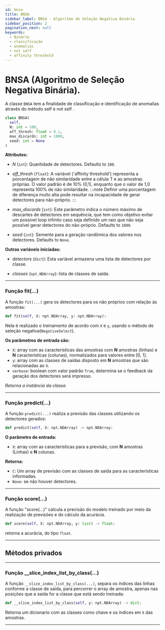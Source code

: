 ```yaml
---
id: bnsa
title: BNSA
sidebar_label: BNSA - Algoritmo de Seleção Negativa Binária
sidebar_position: 2
pagination_next: null
keywords:
  - Binário
  - classificação
  - anomalias
  - not self
  - affinity threshold
---
```


# BNSA (Algoritmo de Seleção Negativa Binária).

A classe ``BNSA`` tem a finalidade de classificação e identificação de anomalias através do método self e not self . 

```python
class BNSA(
  self, 
  N: int = 100, 
  aff_thresh: float = 0.1, 
  max_discards: int = 1000, 
  seed: int = None
)
```

**Attributes:**
* *N* (``int``): Quantidade de detectores. Defaults to ``100``.
* *aff_thresh* (``float``): A variável ('affinity threshold') representa a porcentagem de não similaridade entre a célula T e as amostras próprias. O valor padrão é de 10% (0,1), enquanto que o valor de 1,0 representa 100% de não similaridade.
:::note
Definir uma porcentagem de diferença muito alta pode resultar na incapacidade de gerar detectores para não-próprio.
:::

* *max_discards* (``int``): Este parâmetro indica o número máximo de descartes de detectores em sequência, que tem como objetivo evitar um 
possível loop infinito caso seja definido um raio que não seja possível gerar detectores do não-próprio. Defaults to ``1000``.
* *seed* (``int``): Semente para a geração randômica dos valores nos detectores. Defaults to ``None``.

**Outras variáveis iniciadas:**

* *detectors* (``dict``): Esta variável armazena uma lista de detectores por classe.

* *classes* (``npt.NDArray``): lista de classes de saída.

---

### Função fit(...)

A função ``fit(...)`` gera os detectores para os não próprios com relação às amostras:

```python
def fit(self, X: npt.NDArray, y: npt.NDArray):
```
Nela é realizado o treinamento de acordo com ``X`` e ``y``, usando o método de seleção negativa(``NegativeSelect``).

**Os parâmetros de entrada são:**
* ``X``: array com as características das amostras com **N** amostras (linhas) e **N** características  (colunas), normalizados para valores entre [0, 1]. 
* ``y``: array com as classes de saídas disposto em **N** amostras que são relacionadas ao ``X``.
* ``verbose``: boolean com valor padrão ``True``, determina se o feedback da geração dos detectores será impresso.

*Retorna a instância da classe.*

---

### Função predict(...)

A função ``predict(...)`` realiza a previsão das classes utilizando os detectores gerados:

```python
def predict(self, X: npt.NDArray) -> npt.NDArray:
```

**O parâmetro de entrada:**
 
* ``X``: array  com as características para a previsão, com **N** amostras (Linhas) e **N** colunas.

**Retorna:** 
* ``C``: Um array de previsão com as classes de saída para as características informadas. 
* ``None``: se não houver detectores.

---

### Função score(...)

A função "score(...)" calcula a precisão do modelo treinado por meio da realização de previsões e do cálculo da acurácia.

```python
def score(self, X: npt.NDArray, y: list) -> float:
```

retorna a acurácia, do tipo ``float``.

---

## Métodos privados

---

### Função __slice_index_list_by_class(...)

A função ``__slice_index_list_by_class(...)``, separa os índices das linhas conforme a classe de saída, para percorrer o array de amostra, apenas nas posições que a saída for a classe que está sendo treinada:

```python
def __slice_index_list_by_class(self, y: npt.NDArray) -> dict:
```

Retorna um dicionario com as classes como chave e os índices em ``X`` das amostras.

---